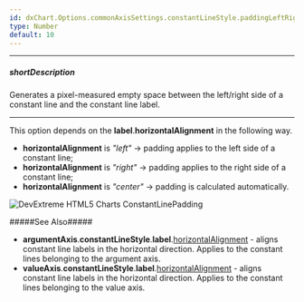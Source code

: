 ```yaml
---
id: dxChart.Options.commonAxisSettings.constantLineStyle.paddingLeftRight
type: Number
default: 10
---
```

---
##### shortDescription
Generates a pixel-measured empty space between the left/right side of a constant line and the constant line label.

---
This option depends on the **label**.**horizontalAlignment** in the following way.

- **horizontalAlignment** is *"left"* &rarr; padding applies to the left side of a constant line;       
- **horizontalAlignment** is *"right"* &rarr; padding applies to the right side of a constant line;      
- **horizontalAlignment** is *"center"* &rarr; padding is calculated automatically.

![DevExtreme HTML5 Charts ConstantLinePadding](/images/ChartJS/ConstantLinePaddingLeftRight.png)

#####See Also#####
- **argumentAxis**.**constantLineStyle**.**label**.[horizontalAlignment](/api-reference/20%20Data%20Visualization%20Widgets/dxChart/1%20Configuration/argumentAxis/constantLineStyle/label/horizontalAlignment.md '/Documentation/ApiReference/Data_Visualization_Widgets/dxChart/Configuration/argumentAxis/constantLineStyle/label/#horizontalAlignment') - aligns constant line labels in the horizontal direction. Applies to the constant lines belonging to the argument axis.
- **valueAxis**.**constantLineStyle**.**label**.[horizontalAlignment](/api-reference/20%20Data%20Visualization%20Widgets/dxChart/1%20Configuration/valueAxis/constantLineStyle/label/horizontalAlignment.md '/Documentation/ApiReference/Data_Visualization_Widgets/dxChart/Configuration/valueAxis/constantLineStyle/label/#horizontalAlignment') - aligns constant line labels in the horizontal direction. Applies to the constant lines belonging to the value axis.